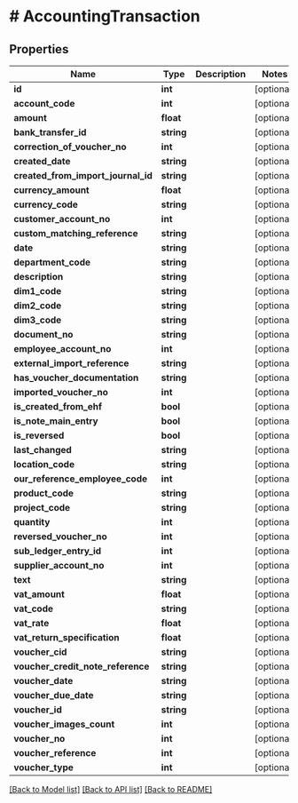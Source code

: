 # # AccountingTransaction

## Properties

Name | Type | Description | Notes
------------ | ------------- | ------------- | -------------
**id** | **int** |  | [optional]
**account_code** | **int** |  | [optional]
**amount** | **float** |  | [optional]
**bank_transfer_id** | **string** |  | [optional]
**correction_of_voucher_no** | **int** |  | [optional]
**created_date** | **string** |  | [optional]
**created_from_import_journal_id** | **string** |  | [optional]
**currency_amount** | **float** |  | [optional]
**currency_code** | **string** |  | [optional]
**customer_account_no** | **int** |  | [optional]
**custom_matching_reference** | **string** |  | [optional]
**date** | **string** |  | [optional]
**department_code** | **string** |  | [optional]
**description** | **string** |  | [optional]
**dim1_code** | **string** |  | [optional]
**dim2_code** | **string** |  | [optional]
**dim3_code** | **string** |  | [optional]
**document_no** | **string** |  | [optional]
**employee_account_no** | **int** |  | [optional]
**external_import_reference** | **string** |  | [optional]
**has_voucher_documentation** | **string** |  | [optional]
**imported_voucher_no** | **int** |  | [optional]
**is_created_from_ehf** | **bool** |  | [optional]
**is_note_main_entry** | **bool** |  | [optional]
**is_reversed** | **bool** |  | [optional]
**last_changed** | **string** |  | [optional]
**location_code** | **string** |  | [optional]
**our_reference_employee_code** | **int** |  | [optional]
**product_code** | **string** |  | [optional]
**project_code** | **string** |  | [optional]
**quantity** | **int** |  | [optional]
**reversed_voucher_no** | **int** |  | [optional]
**sub_ledger_entry_id** | **int** |  | [optional]
**supplier_account_no** | **int** |  | [optional]
**text** | **string** |  | [optional]
**vat_amount** | **float** |  | [optional]
**vat_code** | **string** |  | [optional]
**vat_rate** | **float** |  | [optional]
**vat_return_specification** | **float** |  | [optional]
**voucher_cid** | **string** |  | [optional]
**voucher_credit_note_reference** | **string** |  | [optional]
**voucher_date** | **string** |  | [optional]
**voucher_due_date** | **string** |  | [optional]
**voucher_id** | **string** |  | [optional]
**voucher_images_count** | **int** |  | [optional]
**voucher_no** | **int** |  | [optional]
**voucher_reference** | **int** |  | [optional]
**voucher_type** | **int** |  | [optional]

[[Back to Model list]](../../README.md#models) [[Back to API list]](../../README.md#endpoints) [[Back to README]](../../README.md)

